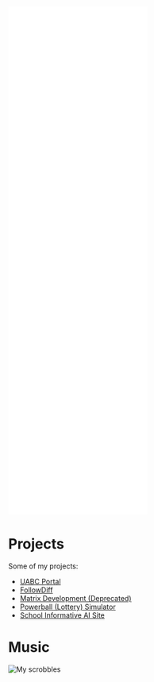 <picture>
  <img src="/github-metrics.svg" alt="Metrics">
</picture>

<h1>Projects</h1>
<span>Some of my projects:</span>
<ul>
  <li><a href="https://uoabadminton.co.nz/" target="blank" rel="noopener noreferrer">UABC Portal</a></li>
  <li><a href="https://follow-diff.vercel.app/" target="blank" rel="noopener noreferrer">FollowDiff</a></li>
  <li><a href="https://matrixdev.vercel.app/" target="blank" rel="noopener noreferrer">Matrix Development (Deprecated)</a></li>
  <li><a href="https://6xtvo.github.io/powerball-simulator/" target="blank" rel="noopener noreferrer">Powerball (Lottery) Simulator</a></li>
  <li><a href="https://6xtvo.github.io/ai-site/" target="blank" rel="noopener noreferrer">School Informative AI Site</a></li>
</ul>

<h1>Music</h1>
<img src="https://lastfm-recently-played.vercel.app/api?user=tncz" alt="My scrobbles">
